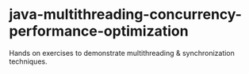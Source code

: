 # java-multithreading-concurrency-performance-optimization
Hands on exercises to demonstrate multithreading &amp; synchronization techniques.

